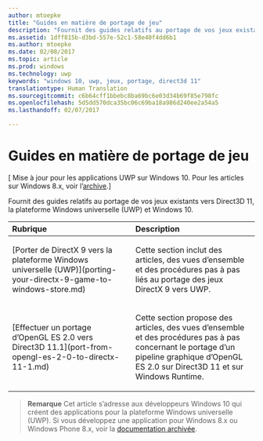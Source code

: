 ```yaml
---
author: mtoepke
title: "Guides en matière de portage de jeu"
description: "Fournit des guides relatifs au portage de vos jeux existants vers Direct3D 11, la plateforme Windows universelle (UWP) et Windows 10."
ms.assetid: 1dff815b-d3bd-557e-52c1-58e40f4dd6b1
ms.author: mtoepke
ms.date: 02/08/2017
ms.topic: article
ms.prod: windows
ms.technology: uwp
keywords: "windows 10, uwp, jeux, portage, direct3d 11"
translationtype: Human Translation
ms.sourcegitcommit: c6b64cff1bbebc8ba69bc6e03d34b69f85e798fc
ms.openlocfilehash: 5d5dd570dca35bc06c69ba18a986d240ee2a54a5
ms.lasthandoff: 02/07/2017

---
```


# <a name="game-porting-guides"></a>Guides en matière de portage de jeu


\[ Mise à jour pour les applications UWP sur Windows 10. Pour les articles sur Windows 8.x, voir l’[archive](http://go.microsoft.com/fwlink/p/?linkid=619132).\]

Fournit des guides relatifs au portage de vos jeux existants vers Direct3D 11, la plateforme Windows universelle (UWP) et Windows 10.

<table>
<colgroup>
<col width="50%" />
<col width="50%" />
</colgroup>
<thead>
<tr class="header">
<th align="left">Rubrique</th>
<th align="left">Description</th>
</tr>
</thead>
<tbody>
<tr class="odd">
<td align="left"><p>[Porter de DirectX 9 vers la plateforme Windows universelle (UWP)](porting-your-directx-9-game-to-windows-store.md)</p></td>
<td align="left"><p>Cette section inclut des articles, des vues d’ensemble et des procédures pas à pas liés au portage des jeux DirectX 9 vers UWP.</p></td>
</tr>
<tr class="even">
<td align="left"><p>[Effectuer un portage d’OpenGL ES 2.0 vers Direct3D 11.1](port-from-opengl-es-2-0-to-directx-11-1.md)</p></td>
<td align="left"><p>Cette section propose des articles, des vues d’ensemble et des procédures pas à pas concernant le portage d’un pipeline graphique d’OpenGL ES 2.0 sur Direct3D 11 et sur Windows Runtime.</p></td>
</tr>
</tbody>
</table>

 

> **Remarque** Cet article s’adresse aux développeurs Windows 10 qui créent des applications pour la plateforme Windows universelle (UWP). Si vous développez une application pour Windows 8.x ou Windows Phone 8.x, voir la [documentation archivée](http://go.microsoft.com/fwlink/p/?linkid=619132).

 

 

 





